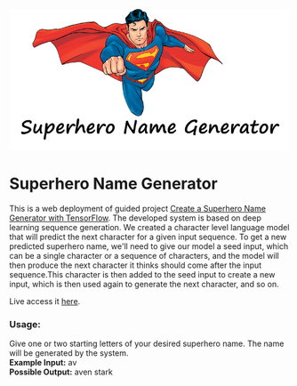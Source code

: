 <img src="images/cover.png">

# Superhero Name Generator
This is a web deployment of guided project <a href="https://github.com/avishek-018/single_notebook_projects/tree/main/Superhero-Name-Generator"> Create a Superhero Name Generator with TensorFlow</a>.
The developed system is based on deep learning sequence generation. We created a character level language model that will predict the next character for a given input sequence. To get a new predicted superhero name, we'll need to give our model a seed input, which can be a single character or a sequence of characters, and the model will then produce the next character it thinks should come after the input sequence.This character is then added to the seed input to create a new input, which is then used again to generate the next character, and so on.

Live access it <a href="https://superheroname.herokuapp.com/">here</a>.

### Usage:

Give one or two starting letters of your desired superhero name. The name will be generated by the system.<br>
<b>Example Input:</b> av<br>
<b>Possible Output:</b> aven stark
